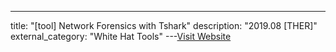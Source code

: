 ---
title: "[tool] Network Forensics with Tshark"
description: "2019.08 [THER]"
external_category: "White Hat Tools"
---[Visit Website](https://www.youtube.com/watch?v=BETB___XKs0)

